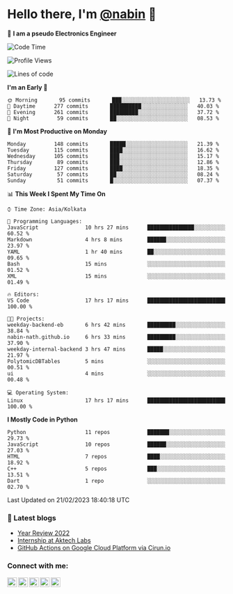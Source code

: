 <!-- <img src="profile_background.png" width="100%"> -->

<p>
  <h1>
    <b>Hello there, I'm <a href="https://github.com/nabin-nath">@nabin</a> 👋</b>
  </h1>
</p>

🚀 **I am a pseudo Electronics Engineer**
<!--START_SECTION:waka-->
![Code Time](http://img.shields.io/badge/Code%20Time-422%20hrs%2049%20mins-blue)

![Profile Views](http://img.shields.io/badge/Profile%20Views-202-blue)

![Lines of code](https://img.shields.io/badge/From%20Hello%20World%20I%27ve%20Written-2%20Million%20lines%20of%20code-blue)

**I'm an Early 🐤** 

```text
🌞 Morning       95 commits       ███░░░░░░░░░░░░░░░░░░░░░░   13.73 % 
🌆 Daytime      277 commits       ██████████░░░░░░░░░░░░░░░   40.03 % 
🌃 Evening      261 commits       █████████░░░░░░░░░░░░░░░░   37.72 % 
🌙 Night         59 commits       ██░░░░░░░░░░░░░░░░░░░░░░░   08.53 % 

```
📅 **I'm Most Productive on Monday** 

```text
Monday         148 commits       █████░░░░░░░░░░░░░░░░░░░░   21.39 % 
Tuesday        115 commits       ████░░░░░░░░░░░░░░░░░░░░░   16.62 % 
Wednesday      105 commits       ███░░░░░░░░░░░░░░░░░░░░░░   15.17 % 
Thursday        89 commits       ███░░░░░░░░░░░░░░░░░░░░░░   12.86 % 
Friday         127 commits       ████░░░░░░░░░░░░░░░░░░░░░   18.35 % 
Saturday        57 commits       ██░░░░░░░░░░░░░░░░░░░░░░░   08.24 % 
Sunday          51 commits       █░░░░░░░░░░░░░░░░░░░░░░░░   07.37 % 

```


📊 **This Week I Spent My Time On** 

```text
⌚︎ Time Zone: Asia/Kolkata

💬 Programming Languages: 
JavaScript               10 hrs 27 mins      ███████████████░░░░░░░░░░   60.52 % 
Markdown                 4 hrs 8 mins        ██████░░░░░░░░░░░░░░░░░░░   23.97 % 
YAML                     1 hr 40 mins        ██░░░░░░░░░░░░░░░░░░░░░░░   09.65 % 
Bash                     15 mins             ░░░░░░░░░░░░░░░░░░░░░░░░░   01.52 % 
XML                      15 mins             ░░░░░░░░░░░░░░░░░░░░░░░░░   01.49 % 

🔥 Editors: 
VS Code                  17 hrs 17 mins      █████████████████████████   100.00 % 

🐱‍💻 Projects: 
weekday-backend-eb       6 hrs 42 mins       █████████░░░░░░░░░░░░░░░░   38.84 % 
nabin-nath.github.io     6 hrs 33 mins       █████████░░░░░░░░░░░░░░░░   37.90 % 
weekday-internal-backend 3 hrs 47 mins       █████░░░░░░░░░░░░░░░░░░░░   21.97 % 
PolytomicDBTables        5 mins              ░░░░░░░░░░░░░░░░░░░░░░░░░   00.51 % 
ui                       4 mins              ░░░░░░░░░░░░░░░░░░░░░░░░░   00.48 % 

💻 Operating System: 
Linux                    17 hrs 17 mins      █████████████████████████   100.00 % 

```

**I Mostly Code in Python** 

```text
Python                   11 repos            ███████░░░░░░░░░░░░░░░░░░   29.73 % 
JavaScript               10 repos            ██████░░░░░░░░░░░░░░░░░░░   27.03 % 
HTML                     7 repos             ████░░░░░░░░░░░░░░░░░░░░░   18.92 % 
C++                      5 repos             ███░░░░░░░░░░░░░░░░░░░░░░   13.51 % 
Dart                     1 repo              ░░░░░░░░░░░░░░░░░░░░░░░░░   02.70 % 

```



 Last Updated on 21/02/2023 18:40:18 UTC
<!--END_SECTION:waka-->

### 📕 Latest blogs

<!-- BLOG-POST-LIST:START -->
- [Year Review 2022](https://nabin-nath.github.io/posts/year-review-2022/)
- [Internship at Aktech Labs](https://nabin-nath.github.io/posts/aktech-labs-intern/)
- [GitHub Actions on Google Cloud Platform via Cirun.io](https://medium.com/@nabinnath9/github-actions-on-google-cloud-platform-via-cirun-io-28a36c3b1c22?source=rss-51e400dd2d27------2)
<!-- BLOG-POST-LIST:END -->

### Connect with me:

[<img align="left" alt="nabinnath | Website" width="22px" src="https://user-images.githubusercontent.com/55244069/206904166-939ff829-391e-4fb2-8d98-95ac7aaf22c0.png" />][website]
[<img align="left" alt="nabinnath | LinkedIn" width="22px" src="https://cdn.jsdelivr.net/npm/simple-icons@v3/icons/linkedin.svg" />][linkedin]
[<img align="left" alt="nabinnath | Medium" width="22px" src="https://cdn.jsdelivr.net/npm/simple-icons@v3/icons/medium.svg" />][medium]
[<img align="left" alt="nabinnath | Code Chef" width="22px" src="https://cdn.jsdelivr.net/npm/simple-icons@v3/icons/codechef.svg" />][codechef]
[<img align="left" alt="nabinnath | Twitter" width="22px" src="https://cdn.jsdelivr.net/npm/simple-icons@v3/icons/twitter.svg" />][twitter]

<br />


[vscode]: https://code.visualstudio.com/
[javascript]: https://www.w3schools.com/js/DEFAULT.asp
[nodejs]: https://nodejs.org/en/
[mongodb]: https://www.mongodb.com/
[gremlin]: https://tinkerpop.apache.org/
[java]: https://www.java.com/en/
[php]: https://www.php.net/
[golang]: https://go.dev/
[typescript]: https://www.typescriptlang.org/
[mysql]: https://www.mysql.com/
[neo4j]: https://neo4j.com/
[arangodb]: https://www.arangodb.com/
[ubuntu]: https://ubuntu.com/
[phpstrom]: https://www.jetbrains.com/phpstorm/
[intellij]: https://www.jetbrains.com/idea/
[pycharm]: https://www.jetbrains.com/pycharm/
[goland]: https://www.jetbrains.com/go/
[kubernetes]: https://kubernetes.io/
[terraform]: https://www.hashicorp.com/products/terraform
[laravel]: https://laravel.com/
[express]: https://expressjs.com/
[flask]: https://flask.palletsprojects.com/en/2.0.x/
[python]: https://www.python.org/
[spring]: https://spring.io/projects/spring-boot
[redis]: https://redis.io/
[docker]: https://www.docker.com/
[aws]: https://aws.amazon.com/
[socketIO]: https://socket.io/
[kafka]: https://kafka.apache.org/
[plsql]: https://www.postgresql.org/
[git]: https://git-scm.com/
[elasticsearch]: https://git-scm.com/
[kibana]: https://git-scm.com/
[website]: http://nabin-nath.github.io/
[medium]: https://medium.com/@nabinnath9/
[codechef]: http://codechef.com/users/nabinnath9/
[twitter]: https://twitter.com/nabin_nath9
[facebook]: https://www.facebook.com/people/Nabin-Nath/100006391395983/
[linkedin]: https://www.linkedin.com/in/nabinnath9/
[c++]: https://www.cplusplus.com/reference/
[react]: https://reactjs.org/

